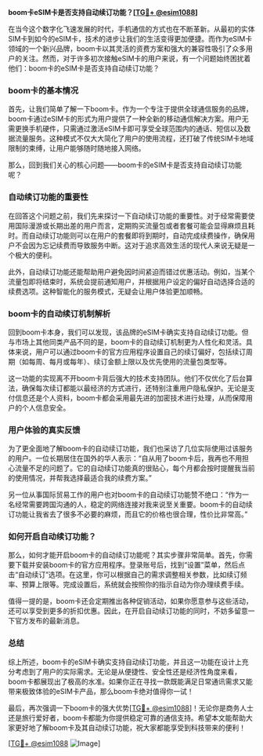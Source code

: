**boom卡eSIM卡是否支持自动续订功能？[[TG💪+ @esim1088](https://t.me/s/esim1088)]**

在当今这个数字化飞速发展的时代，手机通信的方式也在不断革新。从最初的实体SIM卡到如今的eSIM卡，技术的进步让我们的生活变得更加便捷。而作为eSIM卡领域的一个新兴品牌，boom卡以其灵活的资费方案和强大的兼容性吸引了众多用户的关注。然而，对于许多初次接触eSIM卡的用户来说，有一个问题始终困扰着他们：boom卡的eSIM卡是否支持自动续订功能？

### boom卡的基本情况

首先，让我们简单了解一下boom卡。作为一个专注于提供全球通信服务的品牌，boom卡通过eSIM卡的形式为用户提供了一种全新的移动通信解决方案。用户无需更换手机硬件，只需通过激活eSIM卡即可享受全球范围内的通话、短信以及数据流量服务。这种模式不仅大大简化了用户的使用流程，还打破了传统SIM卡地域限制的束缚，让用户能够随时随地接入网络。

那么，回到我们关心的核心问题——boom卡的eSIM卡是否支持自动续订功能呢？

### 自动续订功能的重要性

在回答这个问题之前，我们先来探讨一下自动续订功能的重要性。对于经常需要使用国际漫游或长期出差的用户而言，定期购买流量包或者套餐可能会显得麻烦且耗时。而自动续订功能则可以在用户的套餐即将到期时，自动完成续费操作，确保用户不会因为忘记续费而导致服务中断。这对于追求高效生活的现代人来说无疑是一个极大的便利。

此外，自动续订功能还能帮助用户避免因时间紧迫而错过优惠活动。例如，当某个流量包即将结束时，系统会提前通知用户，并根据用户设定的偏好自动选择合适的续费选项。这种智能化的服务模式，无疑会让用户体验更加顺畅。

### boom卡的自动续订机制解析

回到boom卡本身，我们可以发现，该品牌的eSIM卡确实支持自动续订功能。但与市场上其他同类产品不同的是，boom卡的自动续订机制更为人性化和灵活。具体来说，用户可以通过boom卡的官方应用程序设置自己的续订偏好，包括续订周期（如每周、每月或每年）、续订金额上限以及优先使用的流量包类型等。

这一功能的实现离不开boom卡背后强大的技术支持团队。他们不仅优化了后台算法，确保每次续订都能以最经济的方式进行，还特别注重用户隐私保护。无论是支付信息还是个人资料，boom卡都会采用最先进的加密技术进行处理，从而保障用户的个人信息安全。

### 用户体验的真实反馈

为了更全面地了解boom卡的自动续订功能，我们也采访了几位实际使用过该服务的用户。一位长期居住在国外的华人表示：“自从用了boom卡后，我再也不用担心流量不足的问题了。它的自动续订功能真的很贴心，每个月都会按时提醒我当前的使用情况，并帮我选择最适合我的续费方案。”

另一位从事国际贸易工作的用户也对boom卡的自动续订功能赞不绝口：“作为一名经常需要跨国沟通的人，稳定的网络连接对我来说至关重要。boom卡的自动续订功能让我省去了很多不必要的麻烦，而且它的价格也很合理，性价比非常高。”

### 如何开启自动续订功能？

那么，如何才能开启boom卡的自动续订功能呢？其实步骤非常简单。首先，你需要下载并安装boom卡的官方应用程序。登录账号后，找到“设置”菜单，然后点击“自动续订”选项。在这里，你可以根据自己的需求调整相关参数，比如续订频率、预算上限等。完成设置后，系统就会按照你的指示自动为你办理续费手续。

值得一提的是，boom卡还会定期推出各种促销活动，如果你愿意参与这些活动，还可以享受到更多的折扣优惠。因此，在开启自动续订功能的同时，不妨多留意一下官方发布的最新消息。

### 总结

综上所述，boom卡的eSIM卡确实支持自动续订功能，并且这一功能在设计上充分考虑到了用户的实际需求。无论是从便捷性、安全性还是经济性角度来看，boom卡都展现出了极高的水准。如果你正在寻找一款既能满足日常通讯需求又能带来极致体验的eSIM卡产品，那么boom卡绝对值得你一试！

最后，再次强调一下boom卡的强大优势[[TG💪+ @esim1088](https://t.me/s/esim1088)]！无论你是商务人士还是旅行爱好者，boom卡都能为你提供稳定可靠的通信支持。希望本文能帮助大家更好地了解boom卡及其自动续订功能，祝大家都能享受到科技带来的便利！

[[TG💪+ @esim1088](https://t.me/s/esim1088) ![Image](https://i.postimg.cc/4NQfJmqS/Snipaste-2025-05-13-00-14-12.png)]